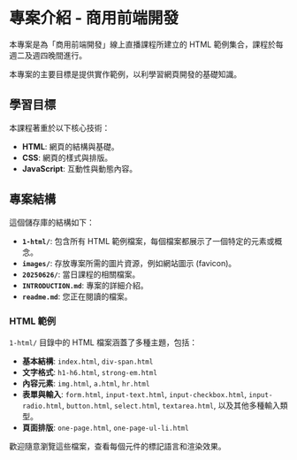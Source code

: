 # 專案介紹 - 商用前端開發

本專案是為「商用前端開發」線上直播課程所建立的 HTML 範例集合，課程於每週二及週四晚間進行。

本專案的主要目標是提供實作範例，以利學習網頁開發的基礎知識。

## 學習目標

本課程著重於以下核心技術：

*   **HTML**: 網頁的結構與基礎。
*   **CSS**: 網頁的樣式與排版。
*   **JavaScript**: 互動性與動態內容。

## 專案結構

這個儲存庫的結構如下：

*   **`1-html/`**: 包含所有 HTML 範例檔案，每個檔案都展示了一個特定的元素或概念。
*   **`images/`**: 存放專案所需的圖片資源，例如網站圖示 (favicon)。
*   **`20250626/`**: 當日課程的相關檔案。
*   **`INTRODUCTION.md`**: 專案的詳細介紹。
*   **`readme.md`**: 您正在閱讀的檔案。

### HTML 範例

`1-html/` 目錄中的 HTML 檔案涵蓋了多種主題，包括：

*   **基本結構**: `index.html`, `div-span.html`
*   **文字格式**: `h1-h6.html`, `strong-em.html`
*   **內容元素**: `img.html`, `a.html`, `hr.html`
*   **表單與輸入**: `form.html`, `input-text.html`, `input-checkbox.html`, `input-radio.html`, `button.html`, `select.html`, `textarea.html`, 以及其他多種輸入類型。
*   **頁面排版**: `one-page.html`, `one-page-ul-li.html`

歡迎隨意瀏覽這些檔案，查看每個元件的標記語言和渲染效果。